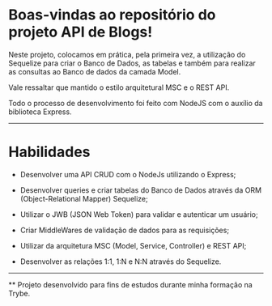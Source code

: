 # Boas-vindas ao repositório do projeto API de Blogs!


Neste projeto, colocamos em prática, pela primeira vez, a utilização do Sequelize para criar o Banco de Dados, as tabelas e também para realizar as consultas ao Banco de dados da camada Model.

Vale ressaltar que mantido o estilo arquitetural MSC e o REST API.

Todo o processo de desenvolvimento foi feito com NodeJS com o auxílio da biblioteca Express.

---

# Habilidades

- Desenvolver uma API CRUD com o NodeJs utilizando o Express;

- Desenvolver queries e criar tabelas do Banco de Dados através da ORM (Object-Relational Mapper) Sequelize;

- Utilizar o JWB (JSON Web Token) para validar e autenticar um usuário;

- Criar MiddleWares de validação de dados para as requisições;

- Utilizar da arquitetura MSC (Model, Service, Controller) e REST API;

- Desenvolver as relações 1:1, 1:N e N:N através do Sequelize.

---
** Projeto desenvolvido para fins de estudos durante minha formação na Trybe.
